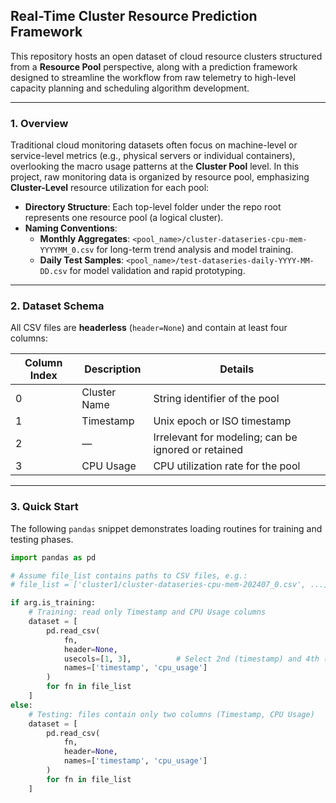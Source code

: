 ## Real-Time Cluster Resource Prediction Framework

This repository hosts an open dataset of cloud resource clusters structured from a **Resource Pool** perspective, along with a prediction framework designed to streamline the workflow from raw telemetry to high-level capacity planning and scheduling algorithm development.

---

### 1. Overview

Traditional cloud monitoring datasets often focus on machine-level or service-level metrics (e.g., physical servers or individual containers), overlooking the macro usage patterns at the **Cluster Pool** level. In this project, raw monitoring data is organized by resource pool, emphasizing **Cluster-Level** resource utilization for each pool:

- **Directory Structure**: Each top-level folder under the repo root represents one resource pool (a logical cluster).
- **Naming Conventions**:
  - **Monthly Aggregates**: `<pool_name>/cluster-dataseries-cpu-mem-YYYYMM_0.csv` for long-term trend analysis and model training.
  - **Daily Test Samples**: `<pool_name>/test-dataseries-daily-YYYY-MM-DD.csv` for model validation and rapid prototyping.

---

### 2. Dataset Schema

All CSV files are **headerless** (`header=None`) and contain at least four columns:

| Column Index | Description   | Details                           |
| ------------ | ------------- | --------------------------------- |
| 0            | Cluster Name  | String identifier of the pool     |
| 1            | Timestamp     | Unix epoch or ISO timestamp       |
| 2            | —             | Irrelevant for modeling; can be ignored or retained |
| 3            | CPU Usage     | CPU utilization rate for the pool |

---

### 3. Quick Start

The following `pandas` snippet demonstrates loading routines for training and testing phases.

```python
import pandas as pd

# Assume file_list contains paths to CSV files, e.g.:
# file_list = ['cluster1/cluster-dataseries-cpu-mem-202407_0.csv', ...]

if arg.is_training:
    # Training: read only Timestamp and CPU Usage columns
    dataset = [
        pd.read_csv(
            fn,
            header=None,
            usecols=[1, 3],          # Select 2nd (timestamp) and 4th (CPU) columns
            names=['timestamp', 'cpu_usage']
        )
        for fn in file_list
    ]
else:
    # Testing: files contain only two columns (Timestamp, CPU Usage)
    dataset = [
        pd.read_csv(
            fn,
            header=None,
            names=['timestamp', 'cpu_usage']
        )
        for fn in file_list
    ]

